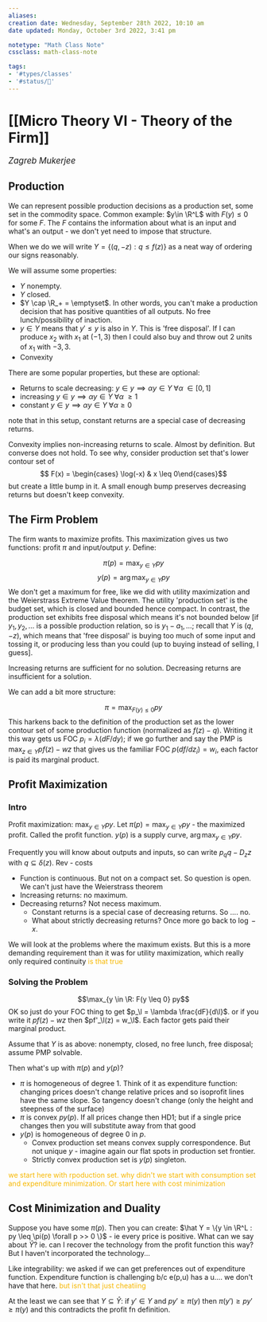 ```yaml
---
aliases:
creation date: Wednesday, September 28th 2022, 10:10 am
date updated: Monday, October 3rd 2022, 3:41 pm

notetype: "Math Class Note"
cssclass: math-class-note

tags: 
- '#types/classes'
- '#status/🚧'
---
```


# [[Micro Theory VI - Theory of the Firm]]
<span style = "font-size:120%"><i >Zagreb Mukerjee </i></span>

## Production

We can represent possible production decisions as a production set, some set in the commodity space. Common example: $y\in \R^L$ with $F(y) \leq 0$ for some $F$. The $F$ contains the information about what is an input and what's an output - we don't yet need to impose that structure. 

When we do we will write $Y = \{ (q, -z): q \leq f(z)\}$ as a neat way of ordering our signs reasonably. 

We will assume some properties:
- $Y$ nonempty. 
- $Y$ closed. 
- $Y \cap \R_+ = \emptyset$. In other words, you can't make a production decision that has positive quantities of all outputs. No free lunch/possibility of inaction.
- $y \in Y$ means that $y' \leq y$ is also in $Y$. This is 'free disposal'. If I can produce $x_2$ with $x_1$ at $(-1,3)$ then I could also buy and throw out $2$ units of $x_1$ with $-3,3$. 
- Convexity

There are some popular properties, but these are optional: 
- Returns to scale decreasing: $y \in y \implies \alpha y \in Y\; \forall \alpha\; \in [0,1]$
- increasing $y \in y \implies \alpha y \in Y\; \forall \alpha\; \geq 1$
- constant $y \in y \implies \alpha y \in Y\; \forall \alpha \geq 0$

note that in this setup, constant returns are a special case of decreasing returns. 


Convexity implies non-increasing returns to scale. Almost by definition. But converse does not hold. To see why, consider production set that's lower contour set of 
$$ F(x) = \begin{cases} \log(-x) & x \leq 0\end{cases}$$
but create a little bump in it. A small enough bump preserves decreasing returns but doesn't keep convexity. 


## The Firm Problem

The firm wants to maximize profits. This maximization gives us two functions: profit $\pi$ and input/output $y$. Define:

$$ \pi(p) = \max_{y \in Y} py $$
$$ y(p) = \arg \max_{y \in Y} py $$
We don't get a maximum for free, like we did with utility maximization and the Weierstrass Extreme Value theorem. The utility 'production set' is the budget set, which is closed and bounded hence compact. In contrast, the production set exhibits free disposal which means it's not bounded below \[if $y_1, y_2, \ldots$ is a possible production relation, so is $y_1 - a_1, \ldots$; recall that $Y$ is $(q,-z)$, which means that 'free disposal' is buying too much of some input and tossing it, or producing less than you could (up to buying instead of selling, I guess\].

Increasing returns are sufficient for no solution. Decreasing returns are insufficient for a solution. 

We can add a bit more structure: 

$$ \pi = \max_{F(y) \leq 0} py$$
This harkens back to the definition of the production set as the lower contour set of some production function (normalized as $f(z)-q$). 
Writing it this way gets us FOC $p_i = \lambda (dF/dy)$; if we go further and say the PMP is $\max_{z \in Y} pf(z) - wz$ that gives us the familiar FOC $p (df/dz_i) = w_i$, each factor is paid its marginal product. 






## Profit Maximization

### Intro

Profit maximization: $\max_{y \in Y} py$. Let $\pi(p) = \max_{y \in Y} py$ - the maximized profit. Called the profit function. $y(p)$ is a supply curve, $\arg \max_{y \in Y} py$. 

Frequently you will know about outputs and inputs, so can write $p_q q - D_z z$ with $q \subseteq \delta(z)$. Rev - costs


- Function is continuous. But not on a compact set. So question is open. We can't just have the Weierstrass theorem
- Increasing returns: no maximum.
- Decreasing returns? Not necess maximum. 
	- Constant returns is a special case of decreasing returns. So .... no. 
	- What about strictly decreasing returns? Once more go back to $\log -x$. 


We will look at the problems where the maximum exists. But this is a more demanding requirement than it was for utility maximization, which really only required continuity <font color=#F7B801>is that true</font>






### Solving the Problem
$$\max_{y \in \R: F(y \leq 0} py$$
OK so just do your FOC thing to get $p_\l = \lambda \frac{dF}{d\l}$. or if you write it $pf(z) - wz$ then $pf'_\l(z) = w_\l$. Each factor gets paid their marginal product. 


Assume that $Y$ is as above: nonempty, closed, no free lunch, free disposal; assume PMP solvable. 

Then what's up with $\pi(p)$ and $y(p)$?
- $\pi$ is homogeneous of degree $1$. Think of it as expenditure function: changing prices doesn't change relative prices and so isoprofit lines have the same slope. So tangency doesn't change (only the height and steepness of the surface)
- $\pi$ is convex $p y(p)$. If all prices change then HD1; but if a single price changes then you will substitute away from that good
- $y(p)$ is homogeneous of degree $0$ in $p$.
	- Convex production set means convex supply correspondence. But not unique $y$ - imagine again our flat spots in production set frontier.  
	- Strictly convex production set is $y(p)$ singleton. 

<font color=#F7B801>we start here with rpoduction set. why didn't we start with consumption set and expenditure minimization. Or start here with cost minimization</font>

## Cost Minimization and Duality

Suppose you have some $\pi(p)$. Then you can create: $\hat Y = \{y \in \R^L : py \leq \pi(p) \forall p >> 0 \}$ - ie every price is positive. What can we say about $\hat Y$? ie. can I recover the technology from the profit function this way? But I haven't incorporated the technology...

Like integrability: we asked if we can get preferences out of expenditure function. Expenditure function is challenging b/c e(p,u) has a u.... we don't have that here. <font color=#F7B801>but isn't that just cheatiing</font>

At the least we can see that $Y \subseteq \hat Y$: if $y' \in Y$ and $py' \geq \pi(y)$ then $\pi(y') \geq py' \geq \pi(y)$ and this contradicts the profit fn definition. 
